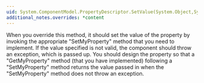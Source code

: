 ```yaml
---
uid: System.ComponentModel.PropertyDescriptor.SetValue(System.Object,System.Object)
additional_notes.overrides: *content
---
```


<p>When you override this method, it should set the value of the property by invoking the appropriate "SetMyProperty" method that you need to implement. If the value specified is not valid, the component should throw an exception, which is passed up. You should design the property so that a "GetMyProperty" method (that you have implemented) following a "SetMyProperty" method returns the value passed in when the "SetMyProperty" method does not throw an exception.</p>


